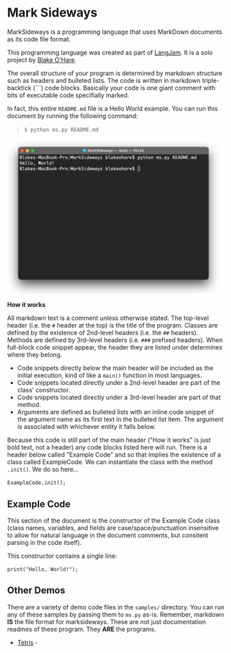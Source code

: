 # Mark Sideways

MarkSideways is a programming language that uses MarkDown documents as its code file format.

This programming language was created as part of [LangJam](https://github.com/langjam/langjam). It is a solo project by [Blake O'Hare](https://github.com/blakeohare).

The overall structure of your program is determined by markdown structure such as headers and bulleted lists. The code is written in markdown triple-backtick (```) code blocks. Basically your code is one giant comment with bits of executable code specifially marked.

In fact, this entire `README.md` file is a Hello World example. You can run this document by running the following command:

> `$ python ms.py README.md`

![](preview.jpg)

**How it works**

All markdown text is a comment unless otherwise stated. The top-level header (i.e. the `#` header at the top) is the title of the program. Classes are defined by the existence of 2nd-level headers (i.e. the `##` headers). Methods are defined by 3rd-level headers (i.e. `###` prefixed headers). When full-block code snippet appear, the header they are listed under determines where they belong.

- Code snippets directly below the main header will be included as the initial execution, kind of like a `main()` function in most languages.
- Code snippets located directly under a 2nd-level header are part of the class' constructor.
- Code snippets located directly under a 3rd-level header are part of that method.
- Arguments are defined as bulleted lists with an inline code snippet of the argument name as its first text in the bulleted list item. The argument is associated with whichever entity it falls below.

Because this code is still part of the main header ("How it works" is just bold text, not a header) any code blocks listed here will run. There is a header below called "Example Code" and so that implies the existence of a class called ExampleCode. We can instantiate the class with the method `.init()`. We do so here...

```
ExampleCode.init();
```

## Example Code

This section of the document is the constructor of the Example Code class (class names, variables, and fields are case/space/punctuation insensitive to allow for natural language in the document comments, but consitent parsing in the code itself).

This constructor contains a single line:

```
print("Hello, World!");
```

## Other Demos

There are a variety of demo code files in the `samples/` directory. You can run any of these samples by passing them to `ms.py` as-is. Remember, markdown **IS** the file format for marksideways. These are not just documentation readmes of these program. They **ARE** the programs.

- [Tetris](/samples/Tetris.md) - 